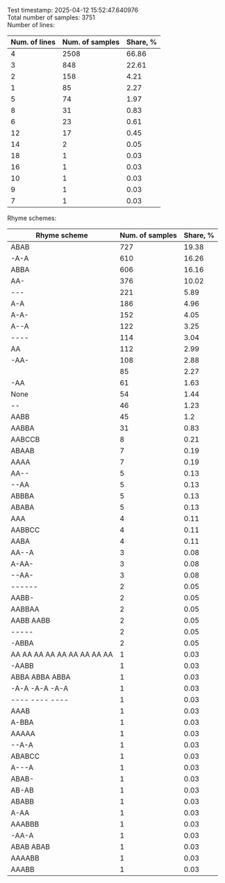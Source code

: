Test timestamp: 2025-04-12 15:52:47.640976  
Total number of samples: 3751  
Number of lines:

| Num. of lines | Num. of samples | Share, % |
|---------------|-----------------|----------|
| 4             | 2508            | 66.86    |
| 3             | 848             | 22.61    |
| 2             | 158             | 4.21     |
| 1             | 85              | 2.27     |
| 5             | 74              | 1.97     |
| 8             | 31              | 0.83     |
| 6             | 23              | 0.61     |
| 12            | 17              | 0.45     |
| 14            | 2               | 0.05     |
| 18            | 1               | 0.03     |
| 16            | 1               | 0.03     |
| 10            | 1               | 0.03     |
| 9             | 1               | 0.03     |
| 7             | 1               | 0.03     |

Rhyme schemes:

| Rhyme scheme               | Num. of samples | Share, % |
|----------------------------|-----------------|----------|
| ABAB                       | 727             | 19.38    |
| -A-A                       | 610             | 16.26    |
| ABBA                       | 606             | 16.16    |
| AA-                        | 376             | 10.02    |
| ---                        | 221             | 5.89     |
| A-A                        | 186             | 4.96     |
| A-A-                       | 152             | 4.05     |
| A--A                       | 122             | 3.25     |
| ----                       | 114             | 3.04     |
| AA                         | 112             | 2.99     |
| -AA-                       | 108             | 2.88     |
|                            | 85              | 2.27     |
| -AA                        | 61              | 1.63     |
| None                       | 54              | 1.44     |
| --                         | 46              | 1.23     |
| AABB                       | 45              | 1.2      |
| AABBA                      | 31              | 0.83     |
| AABCCB                     | 8               | 0.21     |
| ABAAB                      | 7               | 0.19     |
| AAAA                       | 7               | 0.19     |
| AA--                       | 5               | 0.13     |
| --AA                       | 5               | 0.13     |
| ABBBA                      | 5               | 0.13     |
| ABABA                      | 5               | 0.13     |
| AAA                        | 4               | 0.11     |
| AABBCC                     | 4               | 0.11     |
| AABA                       | 4               | 0.11     |
| AA--A                      | 3               | 0.08     |
| A-AA-                      | 3               | 0.08     |
| --AA-                      | 3               | 0.08     |
| ------                     | 2               | 0.05     |
| AABB-                      | 2               | 0.05     |
| AABBAA                     | 2               | 0.05     |
| AABB AABB                  | 2               | 0.05     |
| -----                      | 2               | 0.05     |
| -ABBA                      | 2               | 0.05     |
| AA AA AA AA AA AA AA AA AA | 1               | 0.03     |
| -AABB                      | 1               | 0.03     |
| ABBA ABBA ABBA             | 1               | 0.03     |
| -A-A -A-A -A-A             | 1               | 0.03     |
| ---- ---- ----             | 1               | 0.03     |
| AAAB                       | 1               | 0.03     |
| A-BBA                      | 1               | 0.03     |
| AAAAA                      | 1               | 0.03     |
| --A-A                      | 1               | 0.03     |
| ABABCC                     | 1               | 0.03     |
| A---A                      | 1               | 0.03     |
| ABAB-                      | 1               | 0.03     |
| AB-AB                      | 1               | 0.03     |
| ABABB                      | 1               | 0.03     |
| A-AA                       | 1               | 0.03     |
| AAABBB                     | 1               | 0.03     |
| -AA-A                      | 1               | 0.03     |
| ABAB ABAB                  | 1               | 0.03     |
| AAAABB                     | 1               | 0.03     |
| AAABB                      | 1               | 0.03     |

